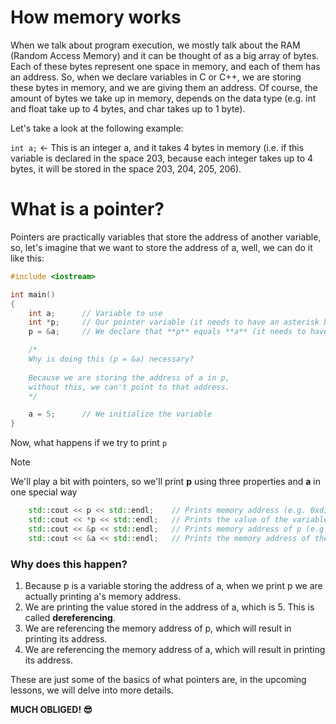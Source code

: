 # How memory works

When we talk about program execution, we mostly talk about the RAM (Random Access Memory)
and it can be thought of as a big array of bytes. Each of these bytes represent one space
in memory, and each of them has an address. So, when we declare variables in C or C++, we
are storing these bytes in memory, and we are giving them an address. Of course, the amount
of bytes we take up in memory, depends on the data type (e.g. int and float take up to 4
bytes, and char takes up to 1 byte).

Let's take a look at the following example:

```int a;``` <- This is an integer a, and it takes 4 bytes in memory (i.e. if this variable
is declared in the space 203, because each integer takes up to 4 bytes, it will be stored in
the space 203, 204, 205, 206).

# What is a pointer?

Pointers are practically variables that store the address of another variable, so, let's
imagine that we want to store the address of a, well, we can do it like this:

```cpp
#include <iostream>

int main()
{
    int a;      // Variable to use
    int *p;     // Our pointer variable (it needs to have an asterisk before its name)
    p = &a;     // We declare that **p** equals **a** (it needs to have an & as that allows us to "point" to that memory address).

    /*
    Why is doing this (p = &a) necessary?
    
    Because we are storing the address of a in p,
    without this, we can't point to that address.
    */

    a = 5;      // We initialize the variable
}
```

Now, what happens if we try to print `p`
> [!NOTE]
> We'll play a bit with pointers, so we'll print **p** using three properties and **a** in one special way

```cpp
    std::cout << p << std::endl;    // Prints memory address (e.g. 0xd145ffad4)
    std::cout << *p << std::endl;   // Prints the value of the variable (e.g. 5)
    std::cout << &p << std::endl;   // Prints memory address of p (e.g 0xd142bdfe4)
    std::cout << &a << std::endl;   // Prints the memory address of the variable (e.g. 0xc142fcab4)
```

### Why does this happen?
1. Because p is a variable storing the address of a, when we print p we are actually printing a's memory address.
1. We are printing the value stored in the address of a, which is 5. This is called **dereferencing**.
1. We are referencing the memory address of p, which will result in printing its address.
1. We are referencing the memory address of a, which will result in printing its address.

These are just some of the basics of what pointers are, in the upcoming lessons, we will delve into more details.

**MUCH OBLIGED! 😎**
